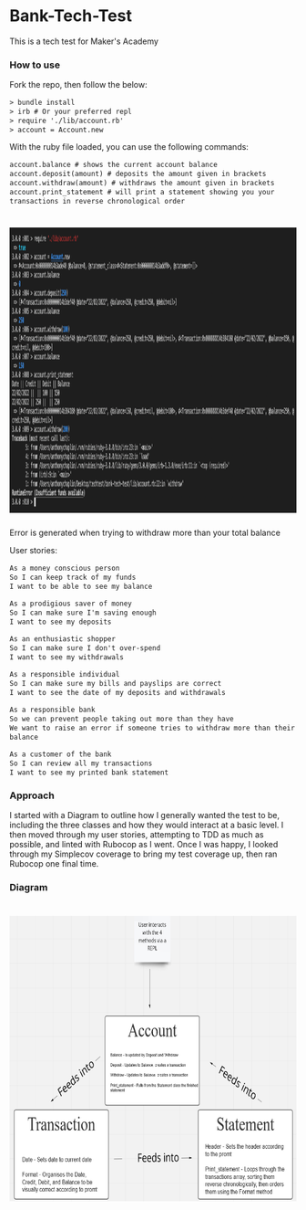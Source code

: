 # Bank-Tech-Test

This is a tech test for Maker's Academy

### How to use
Fork the repo, then follow the below:
```
> bundle install
> irb # Or your preferred repl
> require './lib/account.rb'
> account = Account.new
```
With the ruby file loaded, you can use the following commands:
```
account.balance # shows the current account balance
account.deposit(amount) # deposits the amount given in brackets
account.withdraw(amount) # withdraws the amount given in brackets
account.print_statement # will print a statement showing you your transactions in reverse chronological order
``` 


# <img src='./public/images/REPLScreenshot.png' style='height: 500px'>

Error is generated when trying to withdraw more than your total balance

User stories:
```
As a money conscious person
So I can keep track of my funds
I want to be able to see my balance
```
```
As a prodigious saver of money
So I can make sure I'm saving enough
I want to see my deposits
```
```
As an enthusiastic shopper
So I can make sure I don't over-spend
I want to see my withdrawals
```
```
As a responsible individual
So I can make sure my bills and payslips are correct
I want to see the date of my deposits and withdrawals
```
```
As a responsible bank
So we can prevent people taking out more than they have
We want to raise an error if someone tries to withdraw more than their balance
```
```
As a customer of the bank
So I can review all my transactions
I want to see my printed bank statement
```

### Approach

I started with a Diagram to outline how I generally wanted the test to be, including the three classes and how they would interact at a basic level. I then moved through my user stories, attempting to TDD as much as possible, and linted with Rubocop as I went. Once I was happy, I looked through my Simplecov coverage to bring my test coverage up, then ran Rubocop one final time.

### Diagram

# <img src='./public/images/BankTechTest.png' style='height: 500px'>

